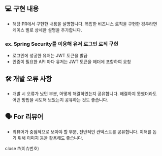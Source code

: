 ## 💻 구현 내용 

- 해당 PR에서 구현한 내용을 설명합니다. 복잡한 비즈니스 로직을 구현한 경우라면 케이스 별로 상세한 설명을 추가합니다. 

### ex. Spring Security를 이용해 유저 로그인 로직 구현
- 로그인에 성공한 유저는 JWT 토큰을 발급
- 인증이 필요한 API 마다 유저는 JWT 토큰을 헤더에 포함하여 요청

## 🛠️ 개발 오류 사항

- 개발 시 오류가 났던 부분, 어떻게 해결하였는지 공유합니다. 해결하지 못했더라도 어떤 방법을 시도해 보았는지 공유하는 것도 좋습니다.

## 🗣️ For 리뷰어

- 리뷰어가 중점적으로 보아야 할 부분, 전반적인 컨텍스트를 공유합니다. 이해를 돕기 위해 이미지 등을 활용해도 좋습니다.

close #(이슈번호)